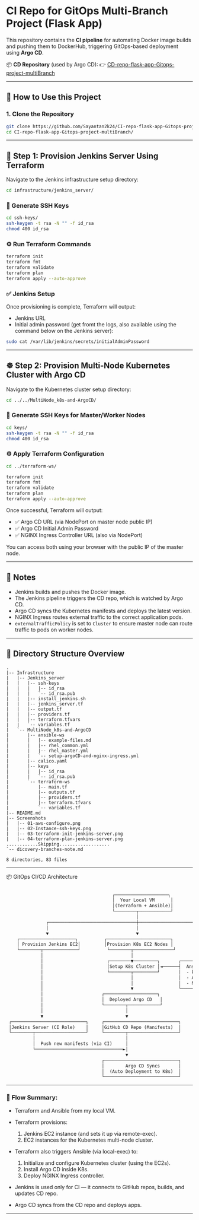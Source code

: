 # CI Repo for GitOps Multi-Branch Project (Flask App)

This repository contains the **CI pipeline** for automating Docker image builds and pushing them to DockerHub, triggering GitOps-based deployment using **Argo CD**.

📦 **CD Repository** (used by Argo CD):
👉 [CD-repo-flask-app-Gitops-project-multiBranch](https://github.com/Sayantan2k24/CD-repo-flask-app-Gitops-project-multiBranch.git)

---

## 🔧 How to Use this Project

### 1. Clone the Repository

```bash
git clone https://github.com/Sayantan2k24/CI-repo-flask-app-Gitops-project-multiBranch.git
cd CI-repo-flask-app-Gitops-project-multiBranch/
```

---

## 🚀 Step 1: Provision Jenkins Server Using Terraform

Navigate to the Jenkins infrastructure setup directory:

```bash
cd infrastructure/jenkins_server/
```

### 🔐 Generate SSH Keys

```bash
cd ssh-keys/
ssh-keygen -t rsa -N "" -f id_rsa
chmod 400 id_rsa
```

### ⚙️ Run Terraform Commands

```bash
terraform init
terraform fmt
terraform validate
terraform plan
terraform apply --auto-approve
```

### ✅ Jenkins Setup

Once provisioning is complete, Terraform will output:

* Jenkins URL
* Initial admin password (get fromt the logs, also available using the command below on the Jenkins server):

```bash
sudo cat /var/lib/jenkins/secrets/initialAdminPassword
```

---

## ☸️ Step 2: Provision Multi-Node Kubernetes Cluster with Argo CD

Navigate to the Kubernetes cluster setup directory:

```bash
cd ../../MultiNode_k8s-and-ArgoCD/
```

### 🔐 Generate SSH Keys for Master/Worker Nodes

```bash
cd keys/
ssh-keygen -t rsa -N "" -f id_rsa
chmod 400 id_rsa
```

### ⚙️ Apply Terraform Configuration

```bash
cd ../terraform-ws/

terraform init
terraform fmt
terraform validate
terraform plan
terraform apply --auto-approve
```

Once successful, Terraform will output:

* ✅ Argo CD URL (via NodePort on master node public IP)
* ✅ Argo CD Initial Admin Password
* ✅ NGINX Ingress Controller URL (also via NodePort)

You can access both using your browser with the public IP of the master node.

---

## 📌 Notes

* Jenkins builds and pushes the Docker image.
* The Jenkins pipeline triggers the CD repo, which is watched by Argo CD.
* Argo CD syncs the Kubernetes manifests and deploys the latest version.
* NGINX Ingress routes external traffic to the correct application pods.
* `externalTrafficPolicy` is set to `Cluster` to ensure master node can route traffic to pods on worker nodes.

---

## 📁 Directory Structure Overview

```
.
|-- Infrastructure
|   |-- Jenkins_server
|   |   |-- ssh-keys
|   |   |   |-- id_rsa
|   |   |   `-- id_rsa.pub
|   |   |-- install_jenkins.sh
|   |   |-- jenkins_server.tf
|   |   |-- output.tf
|   |   |-- providers.tf
|   |   |-- terraform.tfvars
|   |   `-- variables.tf
|   `-- MultiNode_k8s-and-ArgoCD
|       |-- ansible-ws
|       |   |-- example-files.md
|       |   |-- rhel_common.yml
|       |   |-- rhel_master.yml
|       |   `-- setup-argoCD-and-nginx-ingress.yml
|       |-- calico.yaml
|       |-- keys
|       |   |-- id_rsa
|       |   `-- id_rsa.pub
|       `-- terraform-ws
|           |-- main.tf
|           |-- outputs.tf
|           |-- providers.tf
|           |-- terraform.tfvars
|           `-- variables.tf
|-- README.md
|-- Screenshots
|   |-- 01-aws-configure.png
|   |-- 02-Instance-ssh-keys.png
|   |-- 03-terraform-init-jenkins-server.png
|   |-- 04-terraform-plan-jenkins-server.png
............Skipping...................
`-- dicovery-branches-note.md

8 directories, 83 files
```

---

📦 GitOps CI/CD Architecture

```markdown

                                        ┌────────────────────┐
                                        │  Your Local VM      │
                                        │(Terraform + Ansible)│
                                        └────────┬────────────┘
                                                 │
               ┌─────────────────────────────────┼─────────────────────────────────┐
               │                                 │                                 │
               ▼                                 ▼                                 ▼
    ┌─────────────────────┐          ┌────────────────────────┐        ┌────────────────────────┐
    │ Provision Jenkins EC2│         │Provision K8s EC2 Nodes │        │Trigger Ansible (Infra) │
    └────────┬─────────────┘          └────────┬───────────────┘        └────────┬───────────────┘
             │                                 │                                 ▼
             │                        ┌────────▼─────────┐       ┌────────────────────────────────────┐
             │                        │Setup K8s Cluster │◄──────┤  Ansible Playbooks:                │
             │                        └────────┬─────────┘       │  - kubeadm multi-node cluster      │
             │                                 │                 │  - Argo CD installation            │
             │                                 │                 │  - NGINX Ingress setup             │
             │                                 ▼                 └────────────────────────────────────┘
             │                      ┌────────────────────┐
             │                      │  Deployed Argo CD   │
             │                      └────────┬────────────┘
             │                               │
             ▼                               ▼
 ┌────────────────────────────┐     ┌────────────────────────────┐
 │Jenkins Server (CI Role)    │     │GitHub CD Repo (Manifests)  │
 └────────┬───────────────────┘     └────────┬───────────────────┘
          │                                  │
          │  Push new manifests (via CI)     │
          └─────────────────────────────────►│
                                             ▼
                                    ┌────────────────────────────┐
                                    │        Argo CD Syncs       │
                                    │  (Auto Deployment to K8s)  │
                                    └────────────────────────────┘

```
---

### 🔁 Flow Summary:
* Terraform and Ansible from my local VM.
* Terraform provisions:
  1. Jenkins EC2 instance (and sets it up via remote-exec).
  2. EC2 instances for the Kubernetes multi-node cluster.
* Terraform also triggers Ansible (via local-exec) to:
  1. Initialize and configure Kubernetes cluster (using the EC2s).
  2. Install Argo CD inside K8s.
  3. Deploy NGINX Ingress controller.

* Jenkins is used only for CI — it connects to GitHub repos, builds, and updates CD repo.
* Argo CD syncs from the CD repo and deploys apps.

---

